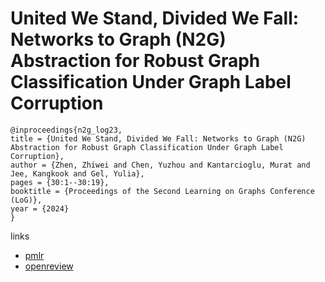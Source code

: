 # United We Stand, Divided We Fall: Networks to Graph (N2G) Abstraction for Robust Graph Classification Under Graph Label Corruption

```
@inproceedings{n2g_log23,
title = {United We Stand, Divided We Fall: Networks to Graph (N2G) Abstraction for Robust Graph Classification Under Graph Label Corruption},
author = {Zhen, Zhiwei and Chen, Yuzhou and Kantarcioglu, Murat and Jee, Kangkook and Gel, Yulia},
pages = {30:1--30:19},
booktitle = {Proceedings of the Second Learning on Graphs Conference (LoG)},
year = {2024}
}
```

links
- [pmlr](https://proceedings.mlr.press/v231/zhen24a.html)
- [openreview](https://openreview.net/forum?id=K5g021Ex14)
